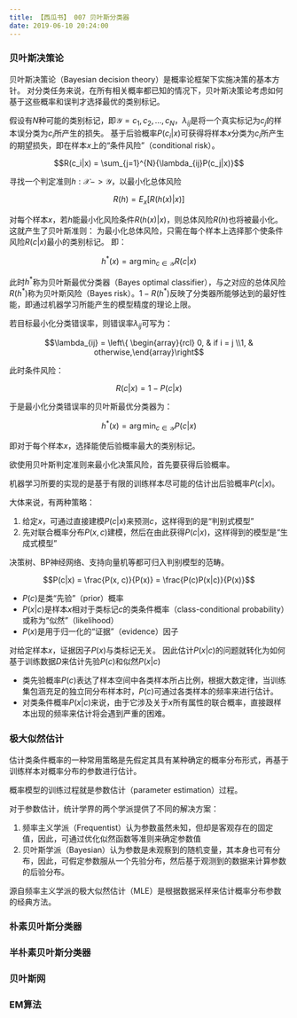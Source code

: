 ```yaml
---
title: 【西瓜书】 007 贝叶斯分类器
date: 2019-06-10 20:24:00
---
```


### 贝叶斯决策论

贝叶斯决策论（Bayesian decision theory）是概率论框架下实施决策的基本方针。
对分类任务来说，在所有相关概率都已知的情况下，贝叶斯决策论考虑如何基于这些概率和误判才选择最优的类别标记。

假设有$N$种可能的类别标记，即$\mathcal{Y} = {c_1, c_2, ..., c_N}$，$\lambda_{ij}$是将一个真实标记为$c_j$的样本误分类为$c_i$所产生的损失。
基于后验概率$P(c_i|x)$可获得将样本$x$分类为$c_i$所产生的期望损失，即在样本$x$上的“条件风险”（conditional risk）。

$$R(c_i|x) = \sum_{j=1}^{N}{\lambda_{ij}P(c_j|x)}$$

寻找一个判定准则$h: \mathcal{X} -> \mathcal{Y}$，以最小化总体风险

$$R(h) = E_x[R(h(x)|x)]$$

对每个样本$x$，若$h$能最小化风险条件$R(h(x)|x)$，则总体风险$R(h)$也将被最小化。
这就产生了贝叶斯准则：
为最小化总体风险，只需在每个样本上选择那个使条件风险$R(c|x)$最小的类别标记。
即：

$$h^\ast(x) = \arg\min_{c \in \mathcal{Y}}{R(c|x)}$$

此时$h^\ast$称为贝叶斯最优分类器（Bayes optimal classifier），与之对应的总体风险$R(h^\ast)$称为贝叶斯风险（Bayes risk）。$1 - R(h^\ast)$反映了分类器所能够达到的最好性能，即通过机器学习所能产生的模型精度的理论上限。

若目标最小化分类错误率，则错误率$\lambda_{ij}$可写为：

$$\lambda_{ij} = \left\{ \begin{array}{rcl} 0, & if i = j \\1, & otherwise,\end{array}\right$$

此时条件风险：

$$R(c|x) = 1 - P(c|x)$$

于是最小化分类错误率的贝叶斯最优分类器为：

$$h^\ast(x) = \arg\min_{c \in \mathcal{Y}}{P(c|x)}$$

即对于每个样本$x$，选择能使后验概率最大的类别标记。



欲使用贝叶斯判定准则来最小化决策风险，首先要获得后验概率。

机器学习所要的实现的是基于有限的训练样本尽可能的估计出后验概率$P(c|x)$。

大体来说，有两种策略：
1. 给定$x$，可通过直接建模$P(c|x)$来预测$c$，这样得到的是“判别式模型”
2. 先对联合概率分布$P(x, c)$建模，然后在由此获得$P(c|x)$，这样得到的模型是“生成式模型”

决策树、BP神经网络、支持向量机等都可归入判别模型的范畴。


$$P(c|x) = \frac{P(x, c)}{P(x)} = \frac{P(c)P(x|c)}{P(x)}$$

* $P(c)$是类“先验”（prior）概率
* $P(x|c)$是样本$x$相对于类标记$c$的类条件概率（class-conditional probability）或称为“似然”（likelihood）
* $P(x)$是用于归一化的“证据”（evidence）因子

对给定样本$x$，证据因子$P(x)$与类标记无关。
因此估计$P(x|c)$的问题就转化为如何基于训练数据$D$来估计先验$P(c)$和似然$P(x|c)$

* 类先验概率$P(c)$表达了样本空间中各类样本所占比例，根据大数定律，当训练集包涵充足的独立同分布样本时，$P(c)$可通过各类样本的频率来进行估计。
* 对类条件概率$P(x|c)$来说，由于它涉及关于$x$所有属性的联合概率，直接跟样本出现的频率来估计将会遇到严重的困难。


### 极大似然估计

估计类条件概率的一种常用策略是先假定其具有某种确定的概率分布形式，再基于训练样本对概率分布的参数进行估计。

概率模型的训练过程就是参数估计（parameter estimation）过程。

对于参数估计，统计学界的两个学派提供了不同的解决方案：
1. 频率主义学派（Frequentist）认为参数虽然未知，但却是客观存在的固定值，因此，可通过优化似然函数等准则来确定参数值
2. 贝叶斯学派（Bayesian）认为参数是未观察到的随机变量，其本身也可有分布，因此，可假定参数服从一个先验分布，然后基于观测到的数据来计算参数的后验分布。


源自频率主义学派的极大似然估计（MLE）是根据数据采样来估计概率分布参数的经典方法。





### 朴素贝叶斯分类器


### 半朴素贝叶斯分类器


### 贝叶斯网


### EM算法

